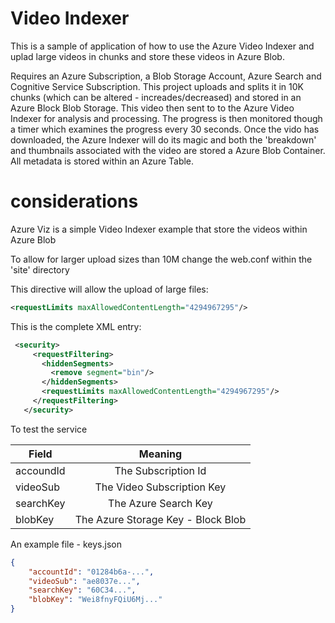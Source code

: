 # Video Indexer

This is a sample of application of how to use the Azure Video Indexer and uplad large videos in chunks and store these videos in 
Azure Blob.

Requires an Azure Subscription, a Blob Storage Account, Azure Search and Cognitive Service Subscription.
This project uploads and splits it in 10K chunks (which can be altered - increades/decreased) and stored in an Azure Block Blob Storage. This video then sent to to the Azure Video Indexer for analysis and processing. The progress is then monitored though a timer which examines the progress every 30 seconds. Once the vido has downloaded, the Azure Indexer will do its magic and both the 'breakdown' and thumbnails associated with the video are stored a Azure Blob Container. All metadata is stored within an Azure Table.
 
# considerations

Azure Viz is a simple Video Indexer example that store the videos within Azure Blob

To allow for larger upload sizes than 10M change the web.conf within the 'site' directory

This directive will allow the upload of large files:

 ```xml
 <requestLimits maxAllowedContentLength="4294967295"/>
 ```

This is the complete XML entry:
 ```xml
  <security>
      <requestFiltering>
        <hiddenSegments>
          <remove segment="bin"/>
        </hiddenSegments>
        <requestLimits maxAllowedContentLength="4294967295"/>
      </requestFiltering>
    </security>
```

To test the service

| Field         | Meaning               | 
| ------------- |:---------------------:|
| accoundId | The Subscription Id | 
| videoSub | The Video Subscription Key |
| searchKey | The Azure Search Key | 
| blobKey | The Azure Storage Key - Block Blob| 

An example file - keys.json

```json
{
    "accountId": "01284b6a-...",
    "videoSub": "ae8037e...",
    "searchKey": "60C34...",
    "blobKey": "Wei8fnyFQiU6Mj..."
}
```
